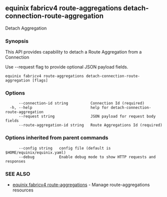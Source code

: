 ## equinix fabricv4 route-aggregations detach-connection-route-aggregation

Detach Aggregation

### Synopsis

This API provides capability to detach a Route Aggregation from a Connection

Use --request flag to provide optional JSON payload fields.

```
equinix fabricv4 route-aggregations detach-connection-route-aggregation [flags]
```

### Options

```
      --connection-id string          Connection Id (required)
  -h, --help                          help for detach-connection-route-aggregation
      --request string                JSON payload for request body fields
      --route-aggregation-id string   Route Aggregations Id (required)
```

### Options inherited from parent commands

```
      --config string   config file (default is $HOME/equinix/equinix.yaml)
      --debug           Enable debug mode to show HTTP requests and responses
```

### SEE ALSO

* [equinix fabricv4 route-aggregations](equinix_fabricv4_route-aggregations.md)	 - Manage route-aggregations resources

